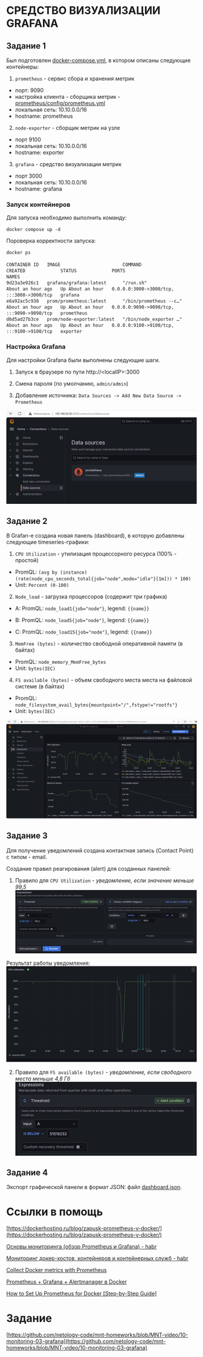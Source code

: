 # СРЕДСТВО ВИЗУАЛИЗАЦИИ GRAFANA



## Задание 1

Был подготовлен [docker-compose.yml](docker-compose.yml), в котором описаны следующие контейнеры:

1. `prometheus` - сервис сбора и хранения метрик
  - порт: 9090
  - настройка клиента - сборщика метрик - [prometheus/config/prometheus.yml](prometheus/config/prometheus.yml)
  - локальная сеть: 10.10.0.0/16
  - hostname: prometheus

2. `node-exporter` - сборщик метрик на узле
  - порт 9100
  - локальная сеть: 10.10.0.0/16
  - hostname: exporter

3. `grafana` - средство визуализации метрик
  - порт 3000
  - локальная сеть: 10.10.0.0/16
  - hostname: grafana


### Запуск контейнеров

Для запуска необходимо выполнить команду:
```
docker compose up -d
```

Пороверка корректности запуска:
```
docker ps

CONTAINER ID   IMAGE                       COMMAND                  CREATED             STATUS             PORTS                                       NAMES
9d23a3e926c1   grafana/grafana:latest      "/run.sh"                About an hour ago   Up About an hour   0.0.0.0:3000->3000/tcp, :::3000->3000/tcp   grafana
e6a92ac5c938   prom/prometheus:latest      "/bin/prometheus --c…"   About an hour ago   Up About an hour   0.0.0.0:9090->9090/tcp, :::9090->9090/tcp   prometheus
d6d5ad27b3ce   prom/node-exporter:latest   "/bin/node_exporter …"   About an hour ago   Up About an hour   0.0.0.0:9100->9100/tcp, :::9100->9100/tcp   exporter
```

### Настройка Grafana

Для настройки Grafana были выполнены следующие шаги.

1. Запуск в браузере по пути http://\<localIP\>:3000

2. Смена пароля (по умолчанию, `admin/admin`)

3. Добавление источника: `Data Sources -> Add New Data Source -> Prometheus`

![Добавление источника данных в Grafana](grafana01.png)


## Задание 2

В Grafan-е создана новая панель (dashboard), в которую добавлены следующие timeseries-графики:

1. `CPU Utilization` - утилизация процессорного ресурса (100% - простой)
  - PromQL: `(avg by (instance) (rate(node_cpu_seconds_total{job="node",mode="idle"}[1m])) * 100)`
  - Unit: `Percent (0-100)`

2. `Node_load` - загрузка процессоров (содержит три графика) 

  * A: PromQL: `node_load1{job="node"}`, legend: `{{name}}`

  * B: PromQL: `node_load5{job="node"}`, legend: `{{name}}`

  * C: PromQL: `node_load15{job="node"}`, legend: `{{name}}`

3. `MemFree (bytes)` - количество свободной оперативной памяти (в байтах)
  - PromQL: `node_memory_MemFree_bytes`
  - Unit: `bytes(IEC)`

4. `FS available (bytes)` - объем свободного места места на файловой системе (в байтах)
  - PromQL: `node_filesystem_avail_bytes{mountpoint="/",fstype!="rootfs"}`
  - Unit: `bytes(IEC)`

![Графическая панель в Grafana](grafana02.png)


## Задание 3

Для получение уведомлений создана контактная запись (Contact Point) с типом - email.


Создание правил реагирования (alert) для созданных панелей:

1. Правило для `CPU Utilization` - _уведомление, если значение меньше 99,5_
![Уведомление для CPU Utilization](grafana_alert_cpu.png)

Результат работы уведомления:
![Результат работы уведомления](grafana_alert_cpu_result.png)


2. Правило для `FS available (bytes)` - _уведомление, если свободного места меньше 4,8 Гб_
![Уведомление для FS](grafana_alert_fs.png)


## Задание 4

Экспорт графической панели в формат JSON: файл [dashboard.json](dashboard.json).


# Ссылки в помощь

[https://dockerhosting.ru/blog/zapusk-prometheus-v-docker/](https://dockerhosting.ru/blog/zapusk-prometheus-v-docker/)

[Основы мониторинга (обзор Prometheus и Grafana) - habr](https://habr.com/ru/articles/709204/)

[Мониторинг докер-хостов, контейнеров и контейнерных служб - habr](https://habr.com/ru/companies/slurm/articles/314212/)

[Collect Docker metrics with Prometheus](https://docs.docker.com/engine/daemon/prometheus/)

[Prometheus + Grafana + Alertmanager в Docker](https://www.dmosk.ru/miniinstruktions.php?mini=prometheus-stack-docker&ysclid=m4rj2dyizt291772568)

[How to Set Up Prometheus for Docker [Step-by-Step Guide]](https://uptrace.dev/blog/prometheus-for-docker.html)


# Задание

[https://github.com/netology-code/mnt-homeworks/blob/MNT-video/10-monitoring-03-grafana](https://github.com/netology-code/mnt-homeworks/blob/MNT-video/10-monitoring-03-grafana)

